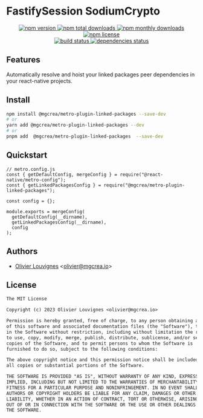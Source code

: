 # FastifySession SodiumCrypto

<!-- markdownlint-disable MD033 -->
<p align="center">
  <a href="https://www.npmjs.com/package/@mgcrea/metro-plugin-linked-packages">
    <img src="https://img.shields.io/npm/v/@mgcrea/metro-plugin-linked-packages.svg?style=for-the-badge" alt="npm version" />
  </a>
  <a href="https://www.npmjs.com/package/@mgcrea/metro-plugin-linked-packages">
    <img src="https://img.shields.io/npm/dt/@mgcrea/metro-plugin-linked-packages.svg?style=for-the-badge" alt="npm total downloads" />
  </a>
  <a href="https://www.npmjs.com/package/@mgcrea/metro-plugin-linked-packages">
    <img src="https://img.shields.io/npm/dm/@mgcrea/metro-plugin-linked-packages.svg?style=for-the-badge" alt="npm monthly downloads" />
  </a>
  <a href="https://www.npmjs.com/package/@mgcrea/metro-plugin-linked-packages">
    <img src="https://img.shields.io/npm/l/@mgcrea/metro-plugin-linked-packages.svg?style=for-the-badge" alt="npm license" />
  </a>
  <br />
  <a href="https://github.com/mgcrea/metro-plugin-linked-packages/actions/workflows/main.yml">
    <img src="https://img.shields.io/github/actions/workflow/status/mgcrea/metro-plugin-linked-packages/main.yml?style=for-the-badge&branch=master" alt="build status" />
  </a>
  <a href="https://depfu.com/github/mgcrea/metro-plugin-linked-packages">
    <img src="https://img.shields.io/depfu/dependencies/github/mgcrea/metro-plugin-linked-packages?style=for-the-badge" alt="dependencies status" />
  </a>
</p>
<!-- markdownlint-enable MD037 -->

## Features

Automatically resolve and hoist your linked packages peer dependencies in your react-native projects.

## Install

```bash
npm install @mgcrea/metro-plugin-linked-packages --save-dev
# or
yarn add @mgcrea/metro-plugin-linked-packages --dev
# or
pnpm add  @mgcrea/metro-plugin-linked-packages  --save-dev
```

## Quickstart

```tsx
// metro.config.js
const { getDefaultConfig, mergeConfig } = require("@react-native/metro-config");
const { getLinkedPackagesConfig } = require("@mgcrea/metro-plugin-linked-packages");

const config = {};

module.exports = mergeConfig(
  getDefaultConfig(__dirname),
  getLinkedPackagesConfig(__dirname),
  config
);
```

## Authors

- [Olivier Louvignes](https://github.com/mgcrea) <<olivier@mgcrea.io>>

## License

```txt
The MIT License

Copyright (c) 2023 Olivier Louvignes <olivier@mgcrea.io>

Permission is hereby granted, free of charge, to any person obtaining a copy
of this software and associated documentation files (the "Software"), to deal
in the Software without restriction, including without limitation the rights
to use, copy, modify, merge, publish, distribute, sublicense, and/or sell
copies of the Software, and to permit persons to whom the Software is
furnished to do so, subject to the following conditions:

The above copyright notice and this permission notice shall be included in
all copies or substantial portions of the Software.

THE SOFTWARE IS PROVIDED "AS IS", WITHOUT WARRANTY OF ANY KIND, EXPRESS OR
IMPLIED, INCLUDING BUT NOT LIMITED TO THE WARRANTIES OF MERCHANTABILITY,
FITNESS FOR A PARTICULAR PURPOSE AND NONINFRINGEMENT. IN NO EVENT SHALL THE
AUTHORS OR COPYRIGHT HOLDERS BE LIABLE FOR ANY CLAIM, DAMAGES OR OTHER
LIABILITY, WHETHER IN AN ACTION OF CONTRACT, TORT OR OTHERWISE, ARISING FROM,
OUT OF OR IN CONNECTION WITH THE SOFTWARE OR THE USE OR OTHER DEALINGS IN
THE SOFTWARE.
```
